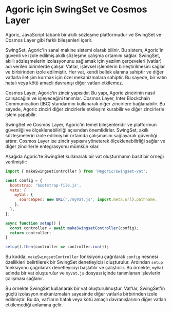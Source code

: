 # Agoric için SwingSet ve Cosmos Layer

Agoric, JavaScript tabanlı bir akıllı sözleşme platformudur ve SwingSet ve Cosmos Layer gibi farklı bileşenleri içerir.

SwingSet, Agoric'in sanal makine sistemi olarak bilinir. Bu sistem, Agoric'in güvenli ve izole edilmiş akıllı sözleşme çalışma ortamını sağlar. SwingSet, akıllı sözleşmelerin izolasyonunu sağlamak için yazılım çerçeveleri (vatlar) adı verilen birimlerde çalışır. Vatlar, işlevsel işlemlerin birleştirilmesini sağlar ve birbirinden izole edilmiştir. Her vat, kendi bellek alanına sahiptir ve diğer vatlarla iletişim kurmak için özel mekanizmalara sahiptir. Bu sayede, bir vatın hatalı veya kötü amaçlı davranışı diğer vatları etkilemez.

Cosmos Layer, Agoric'in zincir yapısıdır. Bu yapı, Agoric zincirinin nasıl çalışacağını ve işleyeceğini tanımlar. Cosmos Layer, Inter Blockchain Communication (IBC) standardını kullanarak diğer zincirlere bağlanabilir. Bu sayede, Agoric zinciri diğer zincirlerle etkileşim kurabilir ve diğer zincirlerle işlem yapabilir.

SwingSet ve Cosmos Layer, Agoric'in temel bileşenleridir ve platformun güvenliği ve ölçeklenebilirliği açısından önemlidirler. SwingSet, akıllı sözleşmelerin izole edilmiş bir ortamda çalışmasını sağlayarak güvenliği artırır. Cosmos Layer ise zincir yapısını yöneterek ölçeklenebilirliği sağlar ve diğer zincirlerle entegrasyonu mümkün kılar.

Aşağıda Agoric'te SwingSet kullanarak bir vat oluşturmanın basit bir örneği verilmiştir:

```js
import { makeSwingsetController } from '@agoric/swingset-vat';

const config = {
  bootstrap: 'bootstrap-file.js',
  vats: {
    myVat: {
      sourceSpec: new URL('./myVat.js', import.meta.url).pathname,
    },
  },
};

async function setup() {
  const controller = await makeSwingsetController(config);
  return controller;
}

setup().then(controller => controller.run());
```

Bu kodda, `makeSwingsetController` fonksiyonu çağrılarak `config` nesnesi özellikleri belirtilerek bir SwingSet denetleyicisi oluşturulur. Ardından `setup` fonksiyonu çağrılarak denetleyiciyi başlatılır ve çalıştırılır. Bu örnekte, `myVat` adında bir vat oluşturulur ve `myVat.js` dosyası içinde tanımlanan işlevlerin çalışması sağlanır.

Bu örnekte SwingSet kullanarak bir vat oluşturulmuştur. Vat'lar, SwingSet'in güçlü izolasyon mekanizmaları sayesinde diğer vatlarla birbirinden izole edilmiştir. Bu da, vat'ların hatalı veya kötü amaçlı davranışlarının diğer vatları etkilemediği anlamına gelir.
